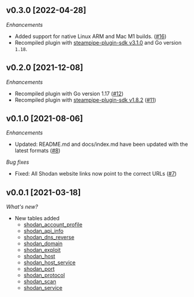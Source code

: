 ## v0.3.0 [2022-04-28]

_Enhancements_

- Added support for native Linux ARM and Mac M1 builds. ([#16](https://github.com/turbot/steampipe-plugin-shodan/pull/16))
- Recompiled plugin with [steampipe-plugin-sdk v3.1.0](https://github.com/turbot/steampipe-plugin-sdk/blob/main/CHANGELOG.md#v310--2022-03-30) and Go version `1.18`.

## v0.2.0 [2021-12-08]

_Enhancements_

- Recompiled plugin with Go version 1.17 ([#12](https://github.com/turbot/steampipe-plugin-shodan/pull/12))
- Recompiled plugin with [steampipe-plugin-sdk v1.8.2](https://github.com/turbot/steampipe-plugin-sdk/blob/main/CHANGELOG.md#v182--2021-11-22) ([#11](https://github.com/turbot/steampipe-plugin-shodan/pull/11))

## v0.1.0 [2021-08-06]

_Enhancements_

- Updated: README.md and docs/index.md have been updated with the latest formats ([#8](https://github.com/turbot/steampipe-plugin-shodan/pull/8))

_Bug fixes_

- Fixed: All Shodan website links now point to the correct URLs ([#7](https://github.com/turbot/steampipe-plugin-shodan/pull/7))

## v0.0.1 [2021-03-18]

_What's new?_

- New tables added
  - [shodan_account_profile](https://hub.steampipe.io/plugins/turbot/shodan/tables/shodan_account_profile)
  - [shodan_api_info](https://hub.steampipe.io/plugins/turbot/shodan/tables/shodan_api_info)
  - [shodan_dns_reverse](https://hub.steampipe.io/plugins/turbot/shodan/tables/shodan_dns_reverse)
  - [shodan_domain](https://hub.steampipe.io/plugins/turbot/shodan/tables/shodan_domain)
  - [shodan_exploit](https://hub.steampipe.io/plugins/turbot/shodan/tables/shodan_exploit)
  - [shodan_host](https://hub.steampipe.io/plugins/turbot/shodan/tables/shodan_host)
  - [shodan_host_service](https://hub.steampipe.io/plugins/turbot/shodan/tables/shodan_host_service)
  - [shodan_port](https://hub.steampipe.io/plugins/turbot/shodan/tables/shodan_port)
  - [shodan_protocol](https://hub.steampipe.io/plugins/turbot/shodan/tables/shodan_protocol)
  - [shodan_scan](https://hub.steampipe.io/plugins/turbot/shodan/tables/shodan_scan)
  - [shodan_service](https://hub.steampipe.io/plugins/turbot/shodan/tables/shodan_service)
